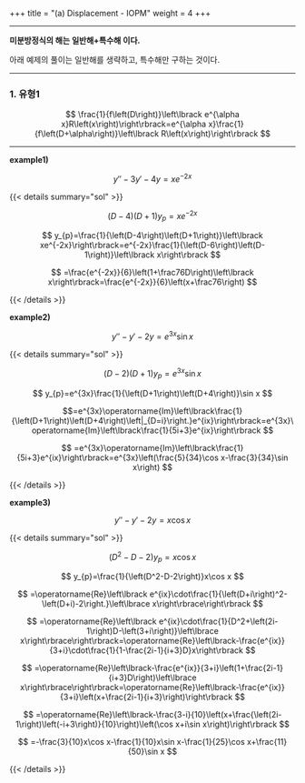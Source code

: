 +++
title = "(a) Displacement - IOPM"
weight = 4
+++

---

**미분방정식의 해는 일반해+특수해 이다.**

아래 예제의 풀이는 일반해를 생략하고, 특수해만 구하는 것이다. 

---

### 1. 유형1

$$
\frac{1}{f\left(D\right)}\left\lbrack e^{\alpha x}R\left(x\right)\right\rbrack=e^{\alpha x}\frac{1}{f\left(D+\alpha\right)}\left\lbrack R\left(x\right)\right\rbrack
$$

<hr>

**example1)**

$$
y''-3y'-4y=xe^{-2x}
$$

{{< details summary="sol" >}}

$$
\left(D-4\right)\left(D+1\right)y_{p}=xe^{-2x}
$$

$$
y_{p}=\frac{1}{\left(D-4\right)\left(D+1\right)}\left\lbrack xe^{-2x}\right\rbrack=e^{-2x}\frac{1}{\left(D-6\right)\left(D-1\right)}\left\lbrack x\right\rbrack
$$

$$
=\frac{e^{-2x}}{6}\left(1+\frac76D\right)\left\lbrack x\right\rbrack=\frac{e^{-2x}}{6}\left(x+\frac76\right)
$$

{{< /details >}}

**example2)**

$$
y''-y'-2y=e^{3x}\sin x
$$

{{< details summary="sol" >}}

$$
\left(D-2\right)\left(D+1\right)y_{p}=e^{3x}\sin x
$$

$$
y_{p}=e^{3x}\frac{1}{\left(D+1\right)\left(D+4\right)}\sin x
$$

$$=e^{3x}\operatorname{Im}\left\lbrack\frac{1}{\left(D+1\right)\left(D+4\right)\left|_{D=i}\right.}e^{ix}\right\rbrack=e^{3x}\operatorname{Im}\left\lbrack\frac{1}{5i+3}e^{ix}\right\rbrack
$$

$$
=e^{3x}\operatorname{Im}\left\lbrack\frac{1}{5i+3}e^{ix}\right\rbrack=e^{3x}\left(\frac{5}{34}\cos x-\frac{3}{34}\sin x\right)
$$

{{< /details >}}

**example3)**

$$
y''-y'-2y=x\cos x
$$

{{< details summary="sol" >}}

$$
\left(D^2-D-2\right)y_{p}=x\cos x
$$

$$
y_{p}=\frac{1}{\left(D^2-D-2\right)}x\cos x
$$

$$
=\operatorname{Re}\left\lbrack e^{ix}\cdot\frac{1}{\left(D+i\right)^2-\left(D+i)-2\right.}\left\lbrace x\right\rbrace\right\rbrack
$$

$$
=\operatorname{Re}\left\lbrack e^{ix}\cdot\frac{1}{D^2+\left(2i-1\right)D-\left(3+i\right)}\left\lbrace x\right\rbrace\right\rbrack=\operatorname{Re}\left\lbrack-\frac{e^{ix}}{3+i}\cdot\frac{1}{1-\frac{2i-1}{i+3}D}x\right\rbrack
$$

$$
=\operatorname{Re}\left\lbrack-\frac{e^{ix}}{3+i}\left(1+\frac{2i-1}{i+3}D\right)\left\lbrace x\right\rbrace\right\rbrack=\operatorname{Re}\left\lbrack-\frac{e^{ix}}{3+i}\left(x+\frac{2i-1}{i+3}\right)\right\rbrack 
$$

$$
=\operatorname{Re}\left\lbrack-\frac{3-i}{10}\left(x+\frac{\left(2i-1\right)\left(-i+3\right)}{10}\right)\left(\cos x+i\sin x\right)\right\rbrack
$$

$$
=-\frac{3}{10}x\cos x-\frac{1}{10}x\sin x-\frac{1}{25}\cos x+\frac{11}{50}\sin x
$$

{{< /details >}}